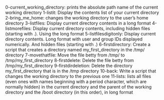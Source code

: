 0-current_working_directory: prints the absolute path name of the current working directory
1-listit: Display the contents list of your current directory
2-bring_me_home: changes the working directory to the user’s home directory
3-listfiles: Display current directory contents in a long format
4-listmorefiles: Display current directory contents, including hidden files (starting with .). Using the long format
5-listfilesdigitonly: Display current directory contents. Long format with user and group IDs displayed numerically. And hidden files (starting with .)
6-firstdirectory: Create a script that creates a directory named my_first_directory in the /tmp/ directory
7-movethatfile: Move the file betty from /tmp/ to /tmp/my_first_directory
8-firstdelete: Delete the file betty from /tmp/my_first_directory
9-firstdirdeletion: Delete the directory my_first_directory that is in the /tmp directory
10-back: Write a script that changes the working directory to the previous one
11-lists: lists all files (even ones with names beginning with a period character, which are normally hidden) in the current directory and the parent of the working directory and the /boot directory (in this order), in long format
